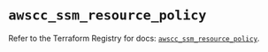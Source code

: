 # `awscc_ssm_resource_policy`

Refer to the Terraform Registry for docs: [`awscc_ssm_resource_policy`](https://registry.terraform.io/providers/hashicorp/awscc/0.70.0/docs/resources/ssm_resource_policy).
